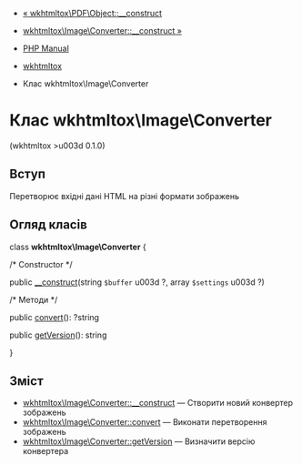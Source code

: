 - [«
wkhtmltox\PDF\Object::\_\_construct](wkhtmltox-pdf-object.construct.md)
- [wkhtmltox\Image\Converter::\_\_construct
»](wkhtmltox-image-converter.construct.md)

- [PHP Manual](index.md)
- [wkhtmltox](book.wkhtmltox.md)
- Клас wkhtmltox\Image\Converter

# Клас wkhtmltox\Image\Converter

(wkhtmltox \>u003d 0.1.0)

## Вступ

Перетворює вхідні дані HTML на різні формати зображень

## Огляд класів

class **wkhtmltox\Image\Converter** {

/\* Constructor \*/

public [\_\_construct](wkhtmltox-image-converter.construct.md)(string
`$buffer` u003d ?, array `$settings` u003d ?)

/\* Методи \*/

public [convert](wkhtmltox-image-converter.convert.md)(): ?string

public [getVersion](wkhtmltox-image-converter.getversion.md)(): string

}

## Зміст

- [wkhtmltox\Image\Converter::\_\_construct](wkhtmltox-image-converter.construct.md)
— Створити новий конвертер зображень
- [wkhtmltox\Image\Converter::convert](wkhtmltox-image-converter.convert.md)
— Виконати перетворення зображень
- [wkhtmltox\Image\Converter::getVersion](wkhtmltox-image-converter.getversion.md)
— Визначити версію конвертера
